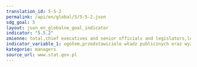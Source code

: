 ```yaml
---
translation_id: 5-5-2
permalink: /api/en/global/5/5-5-2.json
sdg_goal: 5
layout: json_en_globalne_goal_indicator
indicator: "5.5.2"
zmienne: total,chief executives and senior officials and legislators,legislators and senior officials,managing directors and chief executives,administrative and commercial managers,production and specialized services managers,hospitality and retail or other services managers
indicator_variable_1: ogółem,przedstawiciele władz publicznych oraz wyżsi urzędnicy i dyrektorzy generalni,przedstawiciele władz publicznych i wyżsi urzędnicy,dyrektorzy generalni i zarządzający,kierownicy do spraw zarządzania i handlu,kierownicy do spraw produkcji i usług,kierownicy w branży hotelarskiej i handlu oraz innych branżach usługowych;
kategorie: managers
source_url: www.stat.gov.pl
---
```

